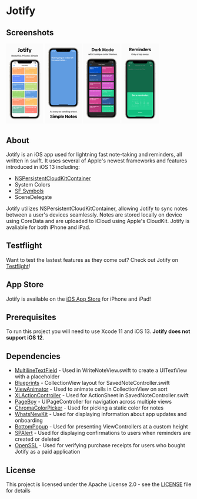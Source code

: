 # Jotify

## Screenshots

<img src="docs/1.png" width="20%"> <img src="docs/2.png" width="20%"> <img src="docs/3.png" width="20%"> <img src="docs/4.png" width="20%">

## About

Jotify is an iOS app used for lightning fast note-taking and reminders, all written in swift. It uses several of Apple's newest frameworks and features introduced in iOS 13 including:
- [NSPersistentCloudKitContainer](https://developer.apple.com/documentation/coredata/nspersistentcloudkitcontainer)
- System Colors 
- [SF Symbols](https://developer.apple.com/design/human-interface-guidelines/sf-symbols/overview/)
- SceneDelegate

Jotify utilizes NSPersistentCloudKitContainer, allowing Jotify to sync notes between a user's devices seamlessly. Notes are stored locally on device using CoreData and are uploaded to iCloud using Apple's CloudKit. Jotify is avaliable for both iPhone and iPad.

## Testflight

Want to test the lastest features as they come out? Check out Jotify on [Testflight](https://testflight.apple.com/join/EnJVSmNy)!

## App Store

Jotify is available on the [iOS App Store](https://apps.apple.com/us/app/jotify/id1469983730?ls=1) for iPhone and iPad! 

## Prerequisites

To run this project you will need to use Xcode 11 and iOS 13. **Jotify does not support iOS 12**.

## Dependencies

- [MultilineTextField](https://github.com/rlaguilar/MultilineTextField) - Used in WriteNoteView.swift to create a UITextView with a placeholder
- [Blueprints](https://github.com/zenangst/Blueprints) - CollectionView layout for SavedNoteController.swift
- [ViewAnimator](https://github.com/marcosgriselli/ViewAnimator) - Used to animate cells in CollectionView on sort
- [XLActionController](https://github.com/xmartlabs/XLActionController) - Used for ActionSheet in SavedNoteController.swift
- [PageBoy](https://github.com/uias/Pageboy) - UIPageController for navigation across multiple views
- [ChromaColorPicker](https://github.com/joncardasis/ChromaColorPicker) - Used for picking a static color for notes
- [WhatsNewKit](https://github.com/SvenTiigi/WhatsNewKit) - Used for displaying information about app updates and onboarding
- [BottomPopup](https://github.com/ergunemr/BottomPopup) - Used for presenting ViewControllers at a custom height
- [SPAlert](https://github.com/ivanvorobei/SPAlert) - Used for displaying confirmations to users when reminders are created or deleted
- [OpenSSL](https://github.com/krzyzanowskim/OpenSSL) - Used for verifying purchase receipts for users who bought Jotify as a paid application

## License

This project is licensed under the Apache License 2.0 - see the [LICENSE](LICENSE) file for details
